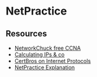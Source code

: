 # NetPractice

## Resources
* [NetworkChuck free CCNA](https://www.youtube.com/watch?v=S7MNX_UD7vY&list=PLIhvC56v63IJVXv0GJcl9vO5Z6znCVb1P)
* [Calculating IPs & co](https://www.youtube.com/watch?v=ddM9AcreVqY)
* [CertBros on Internet Protocols](https://www.youtube.com/channel/UCZg4PvX48mgXQVySgIulX-Q)
* [NetPractice Explanation](https://github.com/lpaube/NetPractice)

